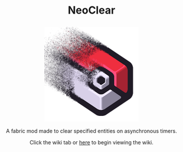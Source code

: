 # <p align="center">NeoClear</p>
<p align="center"><img src="NeoClear.png" /></p>
<p align="center">A fabric mod made to clear specified entities on asynchronous timers.</p>
<p align="center">Click the wiki tab or <a href="https://github.com/Neovitalism/NeoClear/wiki">here</a> to begin viewing the wiki.</p>
